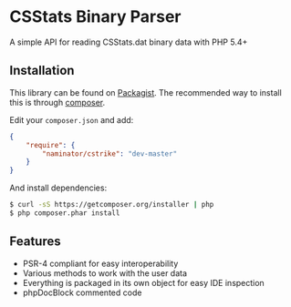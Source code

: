 CSStats Binary Parser
===========
A simple API for reading CSStats.dat binary data with PHP 5.4+

Installation
------------
This library can be found on [Packagist](https://packagist.org/packages/naminator/lyra).
The recommended way to install this is through [composer](http://getcomposer.org).

Edit your `composer.json` and add:

```json
{
    "require": {
        "naminator/cstrike": "dev-master"
    }
}
```

And install dependencies:

```bash
$ curl -sS https://getcomposer.org/installer | php
$ php composer.phar install
```

Features
--------
- PSR-4 compliant for easy interoperability
- Various methods to work with the user data
- Everything is packaged in its own object for easy IDE inspection
- phpDocBlock commented code